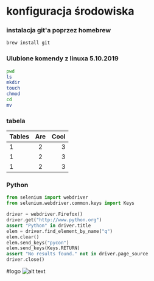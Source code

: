 # konfiguracja środowiska

### instalacja git'a poprzez homebrew

```sh
brew install git
```


### Ulubione komendy z linuxa 5.10.2019
```sh
pwd
ls
mkdir
touch
chmod
cd
mv
```

### tabela

| Tables        | Are           | Cool  |
| ------------- |:-------------:| -----:|
| 1 | 2 | 3 |
| 1 | 2 | 3 |
| 1 | 2 | 3 |


### Python

```Python
from selenium import webdriver
from selenium.webdriver.common.keys import Keys

driver = webdriver.Firefox()
driver.get("http://www.python.org")
assert "Python" in driver.title
elem = driver.find_element_by_name("q")
elem.clear()
elem.send_keys("pycon")
elem.send_keys(Keys.RETURN)
assert "No results found." not in driver.page_source
driver.close()
```

#logo 
![alt text](https://cdv.pl/wp-content/uploads/2018/02/logo.svg "Logo CDV")
